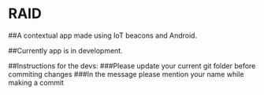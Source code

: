 # RAID

##A contextual app made using IoT beacons and Android.

##Currently app is in development.

##Instructions for the devs:
###Please update your current git folder before commiting changes
###In the message please mention your name while making a commit